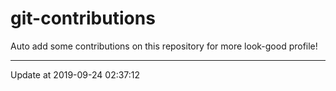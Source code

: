 # git-contributions

Auto add some contributions on this repository for more look-good profile!

---

Update at 2019-09-24 02:37:12
